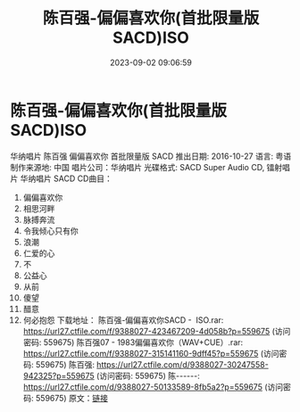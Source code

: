 ﻿---
title: 陈百强-偏偏喜欢你(首批限量版SACD)ISO
date: 2023-09-02 09:06:59
categories: WAV车载音乐、镜像
tags: 华语中文
---
# 陈百强-偏偏喜欢你(首批限量版SACD)ISO

华纳唱片 陈百强 偏偏喜欢你 首批限量版 SACD
推出日期: 2016-10-27
语言: 粤语
制作来源地: 中国
唱片公司：华纳唱片
光碟格式: SACD
Super Audio CD, 镭射唱片
华纳唱片 SACD
CD曲目：
01. 偏偏喜欢你
02. 相思河畔
03. 脉搏奔流
04. 令我倾心只有你
05. 浪潮
06. 仁爱的心
07. 不
08. 公益心
09. 从前
10. 傻望
11. 醋意
12. 何必抱怨
下载地址：
陈百强-偏偏喜欢你SACD -  ISO.rar: https://url27.ctfile.com/f/9388027-423467209-4d058b?p=559675
(访问密码: 559675)
陈百强07 - 1983偏偏喜欢你（WAV+CUE）.rar: https://url27.ctfile.com/f/9388027-315141160-9dff45?p=559675
(访问密码: 559675)
陈百强: https://url27.ctfile.com/d/9388027-30247558-942325?p=559675
(访问密码: 559675)
陈------: https://url27.ctfile.com/d/9388027-50133589-8fb5a2?p=559675
(访问密码: 559675)
原文：[链接](https://blog.sina.com.cn/s/blog_1647c7e76010313b4.html)